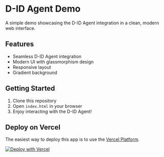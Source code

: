 # D-ID Agent Demo

A simple demo showcasing the D-ID Agent integration in a clean, modern web interface.

## Features

- Seamless D-ID Agent integration
- Modern UI with glassmorphism design
- Responsive layout
- Gradient background

## Getting Started

1. Clone this repository
2. Open `index.html` in your browser
3. Enjoy interacting with the D-ID Agent!

## Deploy on Vercel

The easiest way to deploy this app is to use the [Vercel Platform](https://vercel.com).

[![Deploy with Vercel](https://vercel.com/button)](https://vercel.com/new/clone?repository-url=https://github.com/Leogelv/did-anton) 